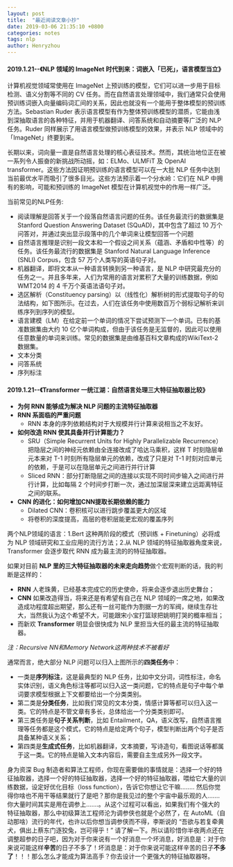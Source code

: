 ```yaml
---
layout: post
title:  "最近阅读文章小抄"
date: 2019-03-06 21:35:10 +0800
categories: notes
tags: nlp
author: Henryzhou
---
```


#### 2019.1.21--《NLP 领域的 ImageNet 时代到来：词嵌入「已死」，语言模型当立》

计算机视觉领域常使用在 ImageNet 上预训练的模型，它们可以进一步用于目标检测、语义分割等不同的 CV 任务。而在自然语言处理领域中，我们通常只会使用预训练词嵌入向量编码词汇间的关系，因此也就没有一个能用于整体模型的预训练方法。Sebastian Ruder 表示语言模型有作为整体预训练模型的潜质，它能由浅到深抽取语言的各种特征，并用于机器翻译、问答系统和自动摘要等广泛的 NLP 任务。Ruder 同样展示了用语言模型做预训练模型的效果，并表示 NLP 领域中的「ImageNet」终要到来。



长期以来，词向量一直是自然语言处理的核心表征技术。然而，其统治地位正在被一系列令人振奋的新挑战所动摇，如：ELMo、ULMFiT 及 OpenAI transformer。这些方法因证明预训练的语言模型可以在一大批 NLP 任务中达到当前最优水平而吸引了很多目光。这些方法预示着一个分水岭：它们在 NLP 中拥有的影响，可能和预训练的 ImageNet 模型在计算机视觉中的作用一样广泛。



当前常见的NLP任务:

+ 阅读理解是回答关于一个段落自然语言问题的任务。该任务最流行的数据集是 Stanford Question Answering Dataset (SQuAD)，其中包含了超过 10 万个问答对，并通过突出显示段落中的几个单词来让模型回答一个问题
+ 自然语言推理是识别一段文本和一个假设之间关系（蕴涵、矛盾和中性等）的任务。该任务最流行的数据集是 Stanford Natural Language Inference (SNLI) Corpus，包含 57 万个人类写的英语句子对。
+ 机器翻译，即将文本从一种语言转换到另一种语言，是 NLP 中研究最充分的任务之一。并且多年来，人们为常用的语言对累积了大量的训练数据，例如 WMT2014 的 4 千万个英语法语句子对。
+ 选区解析（Constituency parsing）以（线性化）解析树的形式提取句子的句法结构，如下图所示。在过去，人们在该任务中使用数百万个弱标记解析来训练序列到序列的模型。
+ 语言建模（LM）在给定前一个单词的情况下尝试预测下一个单词。已有的基准数据集由大约 10 亿个单词构成，但由于该任务是无监督的，因此可以使用任意数量的单词来训练。常见的数据集是由维基百科文章构成的WikiText-2 数据集。
+ 文本分类
+ 问答系统
+ 序列标注





#### 2019.1.21--《Transformer 一统江湖：自然语言处理三大特征抽取器比较》

+ **为何 RNN 能够成为解决 NLP 问题的主流特征抽取器**
+ **RNN 系面临的严重问题**
  + RNN 本身的序列依赖结构对于大规模并行计算来说相当之不友好。
+ **如何改造 RNN 使其具备并行计算能力？**
  + SRU（Simple Recurrent Units for Highly Parallelizable Recurrence）把隐层之间的神经元依赖由全连接改成了哈达马乘积，这样 T 时刻隐层单元本来对 T-1 时刻所有隐层单元的依赖，改成了只是对 T-1 时刻对应单元的依赖，于是可以在隐层单元之间进行并行计算
  + Sliced RNN：部分打断隐层之间的连接以实现不同时间步输入之间进行并行计算，比如每隔 2 个时间步打断一次，通过加深层深来建立远距离特征之间的联系。
+ **CNN 的进化：如何增加CNN提取长期依赖的能力**
  + Dilated CNN：卷积核可以进行跳步覆盖更大的区域
  + 将卷积的深度提高，高层的卷积层能更宏观的覆盖序列

两个NLP领域的语言：1.Bert 这种两阶段的模式（预训练 + Finetuning）必将成为 NLP 领域研究和工业应用的流行方法；2.从 NLP 领域的特征抽取器角度来说，Transformer 会逐步取代 RNN 成为最主流的的特征抽取器。



如果对目前 **NLP 里的三大特征抽取器的未来走向趋势**做个宏观判断的话，我的判断是这样的：

- **RNN** 人老珠黄，已经基本完成它的历史使命，将来会逐步退出历史舞台；
- **CNN** 如果改造得当，将来还是有希望有自己在 NLP 领域的一席之地，如果改造成功程度超出期望，那么还有一丝可能作为割据一方的军阀，继续生存壮大，当然我认为这个希望不大，可能跟宋小宝打篮球把姚明打哭的概率相当；
- 而新欢 **Transformer** 明显会很快成为 NLP 里担当大任的最主流的特征抽取器。

*注：Recursive NN和Memory Network这两种技术不被看好*



通常而言，绝大部分 NLP 问题可以归入上图所示的**四类任务**中：

- 一类是**序列标注**，这是最典型的 NLP 任务，比如中文分词，词性标注，命名实体识别，语义角色标注等都可以归入这一类问题，它的特点是句子中每个单词要求模型根据上下文都要给出一个分类类别。
- 第二类是**分类任务**，比如我们常见的文本分类，情感计算等都可以归入这一类。它的特点是不管文章有多长，总体给出一个分类类别即可。
- 第三类任务是**句子关系判断**，比如 Entailment，QA，语义改写，自然语言推理等任务都是这个模式，它的特点是给定两个句子，模型判断出两个句子是否具备某种语义关系；
- 第四类是**生成式任务**，比如机器翻译，文本摘要，写诗造句，看图说话等都属于这一类。它的特点是输入文本内容后，需要自主生成另外一段文字。



身为资深 Bug 制造者和算法工程师，你现在需要做的事情就是：选择一个好的特征抽取器，选择一个好的特征抽取器，选择一个好的特征抽取器，喂给它大量的训练数据，设定好优化目标（loss function），告诉它你想让它干嘛…….. 然后你觉得你啥也不用干等结果就行了是吧？那你是我见过的整个宇宙中最乐观的人……. 你大量时间其实是用在调参上…….。从这个过程可以看出，如果我们有个强大的特征抽取器，那么中初级算法工程师沦为调参侠也就是个必然了，在 AutoML（自动那啥）流行的年代，也许以后你想当调参侠而不得，李斯说的 “吾欲与若复牵黄犬，俱出上蔡东门逐狡兔，岂可得乎！” 请了解一下。所以请珍惜你半夜两点还在调整超参的日子吧，因为对于你来说有一个好消息一个坏消息，好消息是：对于你来说可能这样**辛苦**的日子不多了！坏消息是：对于你来说可能这样辛苦的日子**不多了**！！！那么怎么才能成为算法高手？你去设计一个更强大的特征抽取器呀。

